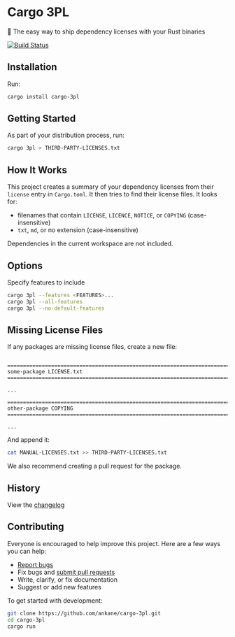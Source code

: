 # Cargo 3PL

:truck: The easy way to ship dependency licenses with your Rust binaries

[![Build Status](https://github.com/ankane/cargo-3pl/workflows/build/badge.svg?branch=master)](https://github.com/ankane/cargo-3pl/actions)

## Installation

Run:

```sh
cargo install cargo-3pl
```

## Getting Started

As part of your distribution process, run:

```sh
cargo 3pl > THIRD-PARTY-LICENSES.txt
```

## How It Works

This project creates a summary of your dependency licenses from their `license` entry in `Cargo.toml`. It then tries to find their license files. It looks for:

- filenames that contain `LICENSE`, `LICENCE`, `NOTICE`, or `COPYING` (case-insensitive)
- `txt`, `md`, or no extension (case-insensitive)

Dependencies in the current workspace are not included.

## Options

Specify features to include

```sh
cargo 3pl --features <FEATURES>...
cargo 3pl --all-features
cargo 3pl --no-default-features
```

## Missing License Files

If any packages are missing license files, create a new file:

```text

================================================================================
some-package LICENSE.txt
================================================================================

...

================================================================================
other-package COPYING
================================================================================

...
```

And append it:

```sh
cat MANUAL-LICENSES.txt >> THIRD-PARTY-LICENSES.txt
```

We also recommend creating a pull request for the package.

## History

View the [changelog](https://github.com/ankane/cargo-3pl/blob/master/CHANGELOG.md)

## Contributing

Everyone is encouraged to help improve this project. Here are a few ways you can help:

- [Report bugs](https://github.com/ankane/cargo-3pl/issues)
- Fix bugs and [submit pull requests](https://github.com/ankane/cargo-3pl/pulls)
- Write, clarify, or fix documentation
- Suggest or add new features

To get started with development:

```sh
git clone https://github.com/ankane/cargo-3pl.git
cd cargo-3pl
cargo run
```
